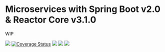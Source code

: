 # Microservices with Spring Boot v2.0 & Reactor Core v3.1.0


WIP



[![](https://travis-ci.org/vicboma1/Microservices-SpringBoot-ReactorCore.svg?branch=master)](https://travis-ci.org/vicboma1/Microservices-SpringBoot-ReactorCore)
[![Coverage Status](https://coveralls.io/repos/github/vicboma1/Microservices-SpringBoot-ReactorCore/badge.svg?branch=master)](https://coveralls.io/github/vicboma1/Microservices-SpringBoot-ReactorCore?branch=master) ![](https://img.shields.io/badge/Maven-4.0.0-green.svg)  ![](https://img.shields.io/badge/Java-1.8-blue.svg)  ![](https://img.shields.io/badge/JUnit-5.00-orange.svg)

